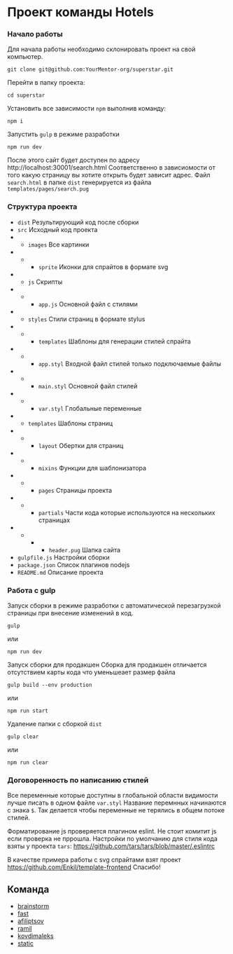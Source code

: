 # Проект команды Hotels

### Начало работы
Для начала работы необходимо склонировать проект на свой компьютер.
```
git clone git@github.com:YourMentor-org/superstar.git
```
Перейти в папку проекта:
```
cd superstar
```
Установить все зависимости `npm` выполнив команду:
```
npm i
```
Запустить `gulp` в режиме разработки
```
npm run dev
```
После этого сайт будет доступен по адресу http://localhost:30001/search.html
Соответственно в зависиомости от того какую страницу вы хотите открыть будет зависит адрес. Файл `search.html` в папке `dist` генерируется из файла `templates/pages/search.pug`

### Структура проекта

- `dist` Результирующий код после сборки
- `src` Исходный код проекта
- - `images` Все картинки
- - - `sprite` Иконки для спрайтов в формате svg
- - `js` Скрипты
- - - `app.js` Основной файл с стилями
- - `styles` Стили страниц в формате stylus
- - - `templates` Шаблоны для генерации стилей спрайта
- - - `app.styl` Входной файл стилей только подключаемые файлы
- - - `main.styl` Основной файл стилей
- - - `var.styl` Глобальные переменные
- - `templates` Шаблоны страниц
- - - `layout` Обертки для страниц
- - -  `mixins` Функции для шаблонизатора
- - -  `pages` Страницы проекта
- - -  `partials` Части кода которые используются на нескольких страницах
- - - - `header.pug` Шапка сайта
- `gulpfile.js` Настройки сборки
- `package.json` Список плагинов nodejs
- `README.md` Описание проекта

### Работа с gulp
Запуск сборки в режиме разработки с автоматической перезагрузкой страницы при внесение изменений в код.
```
gulp
```
или
```
npm run dev
```

Запуск сборки для продакшен
Сборка для продакшен отличается отсутствием карты кода что уменьшеает размер файла

```
gulp build --env production
```
или
```
npm run start
```
Удаление папки с сборкой `dist`
```
gulp clear
```
или
```
npm run clear
```

### Договоренность по написанию стилей

Все переменные которые доступны в глобальной области видимости лучше писать в одном файле `var.styl` Название перемнных начинаются с знака `$`. Так делается чтобы переменные не терялись в общем потоке стилей.



Форматирование js проверяется плагином eslint. Не стоит комитит js если проверка не пррошла. Настройки по умолчанию для стиля кода взяты у проекта `tars`:
https://github.com/tars/tars/blob/master/.eslintrc

В качестве примера работы с svg спрайтами взят проект https://github.com/Enkil/template-frontend
Спасибо!

## Команда
+ [brainstorm](https://github.com/SS-brainstorm/)
+ [fast](https://github.com/FAST-JE)
+ [afiliptsov](https://github.com/afiliptsov)
+ [ramil](https://github.com/rtxrulez)
+ [kovdimaleks](https://github.com/dmitrijkov)
+ [static](https://github.com/static15)
